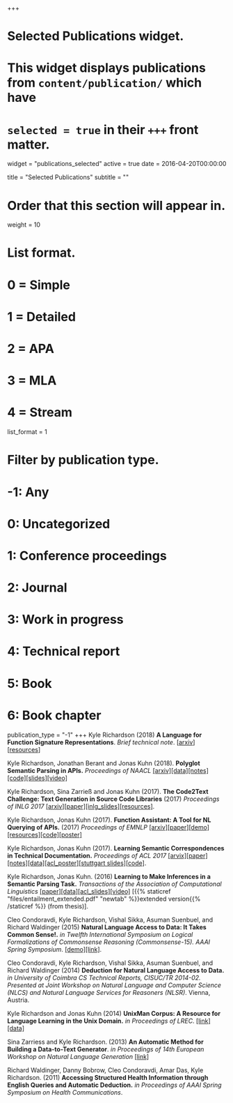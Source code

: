 +++
# Selected Publications widget.
# This widget displays publications from `content/publication/` which have
# `selected = true` in their `+++` front matter.
widget = "publications_selected"
active = true
date = 2016-04-20T00:00:00

title = "Selected Publications"
subtitle = ""

# Order that this section will appear in.
weight = 10

# List format.
#   0 = Simple
#   1 = Detailed
#   2 = APA
#   3 = MLA
#   4 = Stream
list_format = 1

# Filter by publication type.
# -1: Any
#  0: Uncategorized
#  1: Conference proceedings
#  2: Journal
#  3: Work in progress
#  4: Technical report
#  5: Book
#  6: Book chapter
publication_type = "-1"
+++
Kyle Richardson (2018) **A Language for Function Signature Representations**. *Brief technical note*. \[[arxiv](https://arxiv.org/abs/1804.00987)]\[[resources](https://github.com/yakazimir/Code-Datasets)]

Kyle Richardson, Jonathan Berant and Jonas Kuhn (2018). **Polyglot Semantic Parsing in APIs.**  *Proceedings of NAACL* [[arxiv]](https://arxiv.org/abs/1803.06966)[[data]](https://github.com/yakazimir/Code-Datasets/tree/master/polyglot*data)[[notes]](http://www.ims.uni-stuttgart.de/institut/mitarbeiter/kyle/polyglot*supp.pdf)[[code]](https://github.com/yakazimir/zubr_public/tree/master/experiments)[[slides]](http://www.ims.uni-stuttgart.de/institut/mitarbeiter/kyle/naacl_slides.pdf)[[video]](https://vimeo.com/276898099)

Kyle Richardson, Sina Zarrieß and Jonas Kuhn (2017). **The Code2Text Challenge: Text Generation in Source Code Libraries** (2017) *Proceedings of INLG 2017* [[arxiv]](https://arxiv.org/abs/1708.00098)[[paper]](http://www.aclweb.org/anthology/W17-35#page=137)[[inlg_slides]](http://www.ims.uni-stuttgart.de/institut/mitarbeiter/kyle/papers/final.pdf)[[resources]](https://github.com/yakazimir/Code-Datasets).

Kyle Richardson, Jonas Kuhn (2017). **Function Assistant: A Tool for NL Querying of APIs.** (2017) *Proceedings of EMNLP* [[arxiv]](https://arxiv.org/abs/1706.00468)[[paper]](http://aclweb.org/anthology/D/D17/D17-2012.pdf)[[demo]](http://zubr.ims.uni-stuttgart.de/#about)[[resources]](https://github.com/yakazimir/Code-Datasets/tree/master/other_data/py27)[[code]](https://github.com/yakazimir/zubr_public)[[poster]](http://www.ims.uni-stuttgart.de/institut/mitarbeiter/kyle/papers/emnlp_poster17.pdf)

Kyle Richardson, Jonas Kuhn (2017). **Learning Semantic Correspondences in Technical Documentation.** *Proceedings of ACL 2017* [[arvix]](https://arxiv.org/abs/1705.04815)[[paper]](http://aclweb.org/anthology/P/P17/P17-1148.pdf)[[notes]](http://aclweb.org/anthology/attachments/P/P17/P17-1148.Notes.pdf)[[data]](https://github.com/yakazimir/Code-Datasets)[[acl_poster]](http://www.ims.uni-stuttgart.de/institut/mitarbeiter/kyle/poster.pdf)[[stuttgart slides]](http://www.ims.uni-stuttgart.de/institut/mitarbeiter/kyle/website_version.pdf)[[code]](https://github.com/yakazimir/zubr_public). 

Kyle Richardson, Jonas Kuhn. (2016) **Learning to Make Inferences in a Semantic Parsing Task.** *Transactions of the Association of Computational Linguistics* [[paper]](https://transacl.org/ojs/index.php/tacl/article/view/733)[[data]](https://github.com/yakazimir/zubr_public/tree/master/datasets)[[acl_slides]](http://www.ims.uni-stuttgart.de/institut/mitarbeiter/kyle/papers/acl2016.pdf)[[video]](http://techtalks.tv/talks/learning-to-make-inferences-in-a-semantic-parsing-task-tacl/63153/) [{{% staticref "files/entailment_extended.pdf" "newtab" %}}extended version{{% /staticref %}} (from thesis)].

Cleo Condoravdi, Kyle Richardson, Vishal Sikka, Asuman Suenbuel, and Richard Waldinger (2015) **Natural Language Access to Data: It Takes Common Sense!.** *in Twelfth International Symposium on Logical Formalizations of Commonsense Reasoning (Commonsense-15). AAAI Spring Symposium*. [[demo]](https://www.youtube.com/watch?v=hGGMZAdsm6k)[[link]](http://www.aaai.org/ocs/index.php/SSS/SSS15/paper/view/10325/10071).

Cleo Condoravdi, Kyle Richardson, Vishal Sikka, Asuman Suenbuel, and Richard Waldinger (2014) **Deduction for Natural Language Access to Data.** *in University of Coimbra CS Technical Reports, CISUC/TR 2014-02. Presented at Joint Workshop on Natural Language and Computer Science (NLCS) and Natural Language Services for Reasoners (NLSR)*. Vienna, Austria.  

Kyle Richardson and Jonas Kuhn (2014) **UnixMan Corpus: A Resource for Language Learning in the Unix Domain.** *in Proceedings of LREC*. [[link]](http://www.lrec-conf.org/proceedings/lrec2014/pdf/823_Paper.pdf) [[data]](https://github.com/yakazimir/Code-Datasets/tree/master/data/unixman)

Sina Zarriess and Kyle Richardson. (2013) **An Automatic Method for Building a Data-to-Text Generator**.  *in Proceedings of 14th European Workshop on Natural Language Generation* [[link]](http://www.um.edu.mt/events/enlg2013/workshop-program.html)

Richard Waldinger, Danny Bobrow, Cleo Condoravdi, Amar Das, Kyle Richardson. (2011) **Accessing Structured Health Information through English Queries and Automatic Deduction.** *in Proceedings of AAAI Spring Symposium on Health Communications*.

